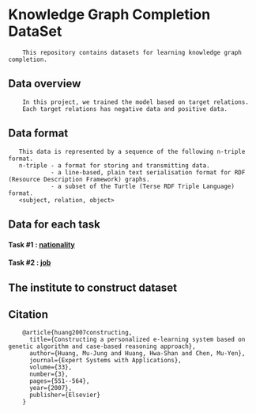 # Knowledge Graph Completion DataSet
```
    This repository contains datasets for learning knowledge graph completion.
```
## Data overview
```
    In this project, we trained the model based on target relations. 
    Each target relations has negative data and positive data.
```

## Data format
```
   This data is represented by a sequence of the following n-triple format.
   n-triple - a format for storing and transmitting data. 
            - a line-based, plain text serialisation format for RDF (Resource Description Framework) graphs.
            - a subset of the Turtle (Terse RDF Triple Language) format.
   <subject, relation, object>
```
## Data for each task

   #### Task #1 : [nationality](https://github.com/leewangon/KnowledgeGraphCompletionDataSet/tree/master/DataSet/nationality)
   #### Task #2 : [job](https://github.com/leewangon/KnowledgeGraphCompletionDataSet/tree/master/DataSet/job)

## The institute to construct dataset

## Citation
```
    @article{huang2007constructing,
      title={Constructing a personalized e-learning system based on genetic algorithm and case-based reasoning approach},
      author={Huang, Mu-Jung and Huang, Hwa-Shan and Chen, Mu-Yen},
      journal={Expert Systems with Applications},
      volume={33},
      number={3},
      pages={551--564},
      year={2007},
      publisher={Elsevier}
    }
```
